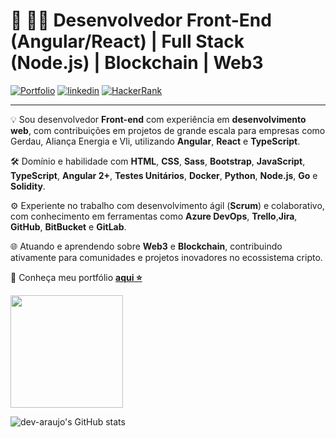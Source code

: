 # 🚀 🧑‍💻 Desenvolvedor Front-End (Angular/React) | Full Stack (Node.js) | Blockchain | Web3



[![Portfolio](https://img.shields.io/badge/Portfolio-%23000000.svg?style=for-the-badge&logo=firefox&logoColor=#FF7139)](https://dev-araujo.com.br/)
[![linkedin](https://img.shields.io/badge/LinkedIn-0077B5?style=for-the-badge&logo=linkedin&logoColor=white)](https://www.linkedin.com/in/araujocode/)
[![HackerRank](https://img.shields.io/badge/-Hackerrank⭐⭐⭐⭐-2EC866?style=for-the-badge&logo=HackerRank&logoColor=white)](https://www.hackerrank.com/araujo6_6)


---


💡 Sou desenvolvedor **Front-end** com experiência em **desenvolvimento web**, com contribuições em projetos de grande escala para empresas como Gerdau, Aliança Energia e Vli, utilizando **Angular**, **React** e **TypeScript**.

🛠️ Domínio e habilidade com **HTML**, **CSS**, **Sass**, **Bootstrap**, **JavaScript**, **TypeScript**, **Angular 2+**, **Testes Unitários**, **Docker**, **Python**, **Node.js**, **Go** e **Solidity**.

⚙️ Experiente no trabalho com desenvolvimento ágil (**Scrum**) e colaborativo, com conhecimento em ferramentas como **Azure DevOps**, **Trello**,**Jira**, **GitHub**, **BitBucket** e **GitLab**.

🌐 Atuando e aprendendo sobre **Web3** e **Blockchain**, contribuindo ativamente para comunidades e projetos inovadores no ecossistema cripto.
 
🔗 Conheça meu portfólio [**aqui ⭐**](https://dev-araujo.com.br/)



<img height="180em" src="https://github-readme-stats.vercel.app/api/top-langs/?username=dev-araujo&layout=compact&langs_count=7&theme=transparent"/> 



![dev-araujo's GitHub stats](https://github-readme-stats.vercel.app/api?username=dev-araujo&show_icons=true&theme=radical&count_private=true&rank_icon=github)

